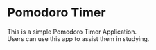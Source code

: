 # Pomodoro Timer

This is a simple Pomodoro Timer Application.
<br> Users can use this app to assist them in studying.